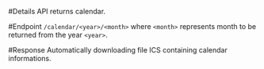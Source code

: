 #Details
API returns calendar. 

#Endpoint
`/calendar/<year>/<month>` 
where `<month>` represents month to be returned from the year `<year>`.

#Response
Automatically downloading file ICS containing calendar informations.